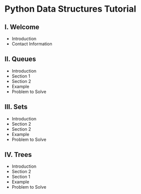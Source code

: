 # Python Data Structures Tutorial
## I. Welcome
* Introduction
* Contact Information
## II. Queues
* Introduction
* Section 1
* Section 2
* Example
* Problem to Solve
## III. Sets
* Introduction
* Section 2
* Section 2
* Example
* Problem to Solve
## IV. Trees
* Introduction
* Section 2
* Section 1
* Example
* Problem to Solve

